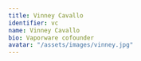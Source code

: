 ```yaml
---
title: Vinney Cavallo
identifier: vc
name: Vinney Cavallo
bio: Vaporware cofounder
avatar: "/assets/images/vinney.jpg"
---
```

